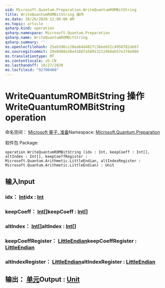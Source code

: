 ```yaml
---
uid: Microsoft.Quantum.Preparation.WriteQuantumROMBitString
title: WriteQuantumROMBitString 操作
ms.date: 10/26/2020 12:00:00 AM
ms.topic: article
qsharp.kind: operation
qsharp.namespace: Microsoft.Quantum.Preparation
qsharp.name: WriteQuantumROMBitString
qsharp.summary: ''
ms.openlocfilehash: 25eb3d6cc28ea64d4827c36eeb52c4950782ab67
ms.sourcegitcommit: 29e0d88a30e4166fa580132124b0eb57e1f0e986
ms.translationtype: MT
ms.contentlocale: zh-CN
ms.lasthandoff: 10/27/2020
ms.locfileid: "92700400"
---
```

# <a name="writequantumrombitstring-operation"></a><span data-ttu-id="54737-102">WriteQuantumROMBitString 操作</span><span class="sxs-lookup"><span data-stu-id="54737-102">WriteQuantumROMBitString operation</span></span>

<span data-ttu-id="54737-103">命名空间： [Microsoft 量子. 准备](xref:Microsoft.Quantum.Preparation)</span><span class="sxs-lookup"><span data-stu-id="54737-103">Namespace: [Microsoft.Quantum.Preparation](xref:Microsoft.Quantum.Preparation)</span></span>

<span data-ttu-id="54737-104">软件包 [](https://nuget.org/packages/)</span><span class="sxs-lookup"><span data-stu-id="54737-104">Package: [](https://nuget.org/packages/)</span></span>




```qsharp
operation WriteQuantumROMBitString (idx : Int, keepCoeff : Int[], altIndex : Int[], keepCoeffRegister : Microsoft.Quantum.Arithmetic.LittleEndian, altIndexRegister : Microsoft.Quantum.Arithmetic.LittleEndian) : Unit
```


## <a name="input"></a><span data-ttu-id="54737-105">输入</span><span class="sxs-lookup"><span data-stu-id="54737-105">Input</span></span>

### <a name="idx--int"></a><span data-ttu-id="54737-106">idx： [Int](xref:microsoft.quantum.lang-ref.int)</span><span class="sxs-lookup"><span data-stu-id="54737-106">idx : [Int](xref:microsoft.quantum.lang-ref.int)</span></span>




### <a name="keepcoeff--int"></a><span data-ttu-id="54737-107">keepCoeff： [Int](xref:microsoft.quantum.lang-ref.int)[]</span><span class="sxs-lookup"><span data-stu-id="54737-107">keepCoeff : [Int](xref:microsoft.quantum.lang-ref.int)[]</span></span>




### <a name="altindex--int"></a><span data-ttu-id="54737-108">altIndex： [Int](xref:microsoft.quantum.lang-ref.int)[]</span><span class="sxs-lookup"><span data-stu-id="54737-108">altIndex : [Int](xref:microsoft.quantum.lang-ref.int)[]</span></span>




### <a name="keepcoeffregister--littleendian"></a><span data-ttu-id="54737-109">keepCoeffRegister： [LittleEndian](xref:Microsoft.Quantum.Arithmetic.LittleEndian)</span><span class="sxs-lookup"><span data-stu-id="54737-109">keepCoeffRegister : [LittleEndian](xref:Microsoft.Quantum.Arithmetic.LittleEndian)</span></span>




### <a name="altindexregister--littleendian"></a><span data-ttu-id="54737-110">altIndexRegister： [LittleEndian](xref:Microsoft.Quantum.Arithmetic.LittleEndian)</span><span class="sxs-lookup"><span data-stu-id="54737-110">altIndexRegister : [LittleEndian](xref:Microsoft.Quantum.Arithmetic.LittleEndian)</span></span>





## <a name="output--unit"></a><span data-ttu-id="54737-111">输出： [单元](xref:microsoft.quantum.lang-ref.unit)</span><span class="sxs-lookup"><span data-stu-id="54737-111">Output : [Unit](xref:microsoft.quantum.lang-ref.unit)</span></span>

